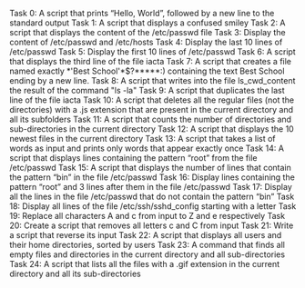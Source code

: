 Task 0:   A script that prints “Hello, World”, followed by a new line to the standard output
Task 1:   A script that displays a confused smiley
Task 2:   A script that displays the content of the /etc/passwd file
Task 3:   Display the content of /etc/passwd and /etc/hosts
Task 4:   Display the last 10 lines of /etc/passwd
Task 5:   Display the first 10 lines of /etc/passwd
Task 6:   A script that displays the third line of the file iacta
Task 7:   A script that creates a file named exactly \*\'Best School\'\*$\?\*\*\*\*\*:) containing the text Best School ending by a new line.
Task 8:   A script that writes into the file ls_cwd_content the result of the command "ls -la"
Task 9:   A script that duplicates the last line of the file iacta
Task 10:  A script that deletes all the regular files (not the directories) with a .js extension that are present in the current directory and all its subfolders
Task 11:  A script that counts the number of directories and sub-directories in the current directory
Task 12:  A script that displays the 10 newest files in the current directory
Task 13:  A script that takes a list of words as input and prints only words that appear exactly once
Task 14:  A script that displays lines containing the pattern “root” from the file /etc/passwd
Task 15:  A script that displays the number of lines that contain the pattern “bin” in the file /etc/passwd
Task 16:  Display lines containing the pattern “root” and 3 lines after them in the file /etc/passwd
Task 17:  Display all the lines in the file /etc/passwd that do not contain the pattern “bin”
Task 18:  Display all lines of the file /etc/ssh/sshd_config starting with a letter
Task 19:  Replace all characters A and c from input to Z and e respectively
Task 20:  Create a script that removes all letters c and C from input
Task 21:  Write a script that reverse its input
Task 22:  A script that displays all users and their home directories, sorted by users
Task 23:  A command that finds all empty files and directories in the current directory and all sub-directories
Task 24:  A script that lists all the files with a .gif extension in the current directory and all its sub-directories

